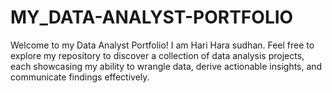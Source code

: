 # MY_DATA-ANALYST-PORTFOLIO
Welcome to my Data Analyst Portfolio! I am Hari Hara sudhan. Feel free to explore my repository to discover a collection of data analysis projects, each showcasing my ability to wrangle data, derive actionable insights, and communicate findings effectively.
